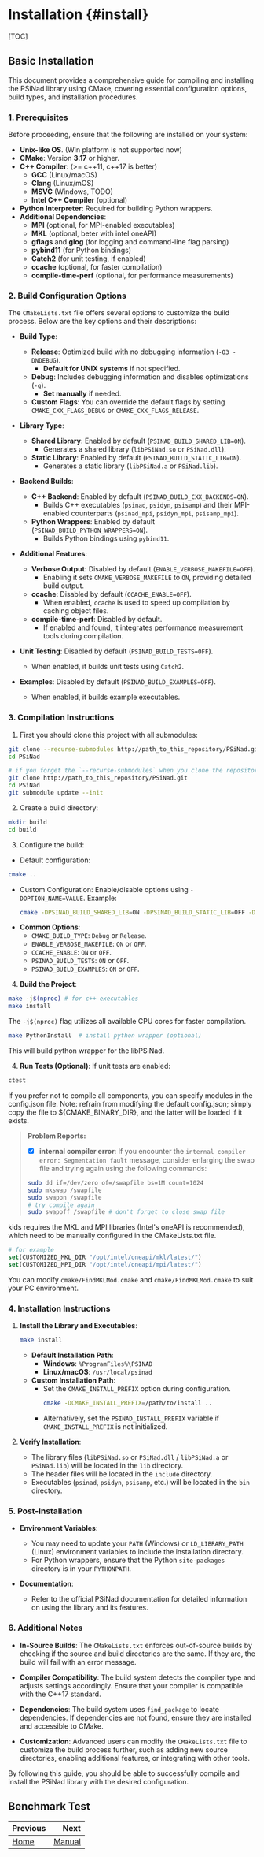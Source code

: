 # Installation {#install}

[TOC]

## Basic Installation

This document provides a comprehensive guide for compiling and installing the PSiNad library using CMake, covering essential configuration options, build types, and installation procedures.

### 1. Prerequisites

Before proceeding, ensure that the following are installed on your system:

- **Unix-like OS**. (Win platform is not supported now)
- **CMake**: Version **3.17** or higher.
- **C++ Compiler**: (>= c++11, c++17 is better)
    - **GCC** (Linux/macOS)
    - **Clang** (Linux/mOS)
    - **MSVC** (Windows, TODO)
    - **Intel C++ Compiler** (optional)
- **Python Interpreter**: Required for building Python wrappers.
- **Additional Dependencies**: 
    - **MPI** (optional, for MPI-enabled executables)
    - **MKL** (optional, beter with intel oneAPI) 
    - **gflags** and **glog** (for logging and command-line flag parsing)
    - **pybind11** (for Python bindings)
    - **Catch2** (for unit testing, if enabled)
    - **ccache** (optional, for faster compilation)
    - **compile-time-perf** (optional, for performance measurements)

### 2. Build Configuration Options

The `CMakeLists.txt` file offers several options to customize the build process. Below are the key options and their descriptions:

- **Build Type**: 
    - **Release**: Optimized build with no debugging information (`-O3 -DNDEBUG`). 
        - **Default for UNIX systems** if not specified.
    - **Debug**: Includes debugging information and disables optimizations (`-g`).
        - **Set manually** if needed.
    - **Custom Flags**: You can override the default flags by setting `CMAKE_CXX_FLAGS_DEBUG` or `CMAKE_CXX_FLAGS_RELEASE`.

- **Library Type**: 
    - **Shared Library**: Enabled by default (`PSINAD_BUILD_SHARED_LIB=ON`). 
        - Generates a shared library (`libPSiNad.so` or `PSiNad.dll`).
    - **Static Library**: Enabled by default (`PSINAD_BUILD_STATIC_LIB=ON`). 
        - Generates a static library (`libPSiNad.a` or `PSiNad.lib`).

- **Backend Builds**: 
    - **C++ Backend**: Enabled by default (`PSINAD_BUILD_CXX_BACKENDS=ON`). 
        - Builds C++ executables (`psinad`, `psidyn`, `psisamp`) and their MPI-enabled counterparts (`psinad_mpi`, `psidyn_mpi`, `psisamp_mpi`).
    - **Python Wrappers**: Enabled by default (`PSINAD_BUILD_PYTHON_WRAPPERS=ON`). 
        - Builds Python bindings using `pybind11`.

- **Additional Features**: 
    - **Verbose Output**: Disabled by default (`ENABLE_VERBOSE_MAKEFILE=OFF`). 
        - Enabling it sets `CMAKE_VERBOSE_MAKEFILE` to `ON`, providing detailed build output.
    - **ccache**: Disabled by default (`CCACHE_ENABLE=OFF`). 
        - When enabled, `ccache` is used to speed up compilation by caching object files.
    - **compile-time-perf**: Disabled by default. 
        - If enabled and found, it integrates performance measurement tools during compilation.

- **Unit Testing**: Disabled by default (`PSINAD_BUILD_TESTS=OFF`). 
    - When enabled, it builds unit tests using `Catch2`.

- **Examples**: Disabled by default (`PSINAD_BUILD_EXAMPLES=OFF`). 
    - When enabled, it builds example executables.


### 3. Compilation Instructions

1. First you should clone this project with all submodules:

```bash
git clone --recurse-submodules http://path_to_this_repository/PSiNad.git 
cd PSiNad

# if you forget the `--recurse-submodules` when you clone the repository, you can do as follows:
git clone http://path_to_this_repository/PSiNad.git
cd PSiNad
git submodule update --init
```

2. Create a build directory: 
```bash
mkdir build
cd build
```

3. Configure the build: 
- Default configuration:
```bash
cmake ..
```
- Custom Configuration: 
   Enable/disable options using `-DOPTION_NAME=VALUE`.
   Example: 
    ```bash
    cmake -DPSINAD_BUILD_SHARED_LIB=ON -DPSINAD_BUILD_STATIC_LIB=OFF -DCCACHE_ENABLE=ON ..
    ```
- **Common Options**:
    - `CMAKE_BUILD_TYPE`: `Debug` or `Release`.
    - `ENABLE_VERBOSE_MAKEFILE`: `ON` or `OFF`.
    - `CCACHE_ENABLE`: `ON` or `OFF`.
    - `PSINAD_BUILD_TESTS`: `ON` or `OFF`.
    - `PSINAD_BUILD_EXAMPLES`: `ON` or `OFF`.

4. **Build the Project**: 
```bash
make -j$(nproc) # for c++ executables
make install 
```
The `-j$(nproc)` flag utilizes all available CPU cores for faster compilation.
```bash
make PythonInstall  # install python wrapper (optional)
```
This will build python wrapper for the libPSiNad.

4. **Run Tests (Optional)**: If unit tests are enabled:
```bash
ctest
```

If you prefer not to compile all components, you can specify modules in the config.json file. Note: refrain from modifying the default config.json; simply copy the file to ${CMAKE_BINARY_DIR}, and the latter will be loaded if it exists.

> **Problem Reports:**
>
> - [x] **internal compiler error**: If you encounter the `internal compiler error: Segmentation fault` message, consider enlarging the swap file and trying again using the following commands:
> ```bash
> sudo dd if=/dev/zero of=/swapfile bs=1M count=1024
> sudo mkswap /swapfile
> sudo swapon /swapfile
> # try compile again
> sudo swapoff /swapfile # don't forget to close swap file
> ```

kids requires the MKL and MPI libraries (Intel's oneAPI is recommended), which need to be manually configured in the CMakeLists.txt file.
```cmake
# for example
set(CUSTOMIZED_MKL_DIR "/opt/intel/oneapi/mkl/latest/")
set(CUSTOMIZED_MPI_DIR "/opt/intel/oneapi/mpi/latest/")
```
You can modify `cmake/FindMKLMod.cmake` and `cmake/FindMKLMod.cmake` to suit your PC environment.

### 4. Installation Instructions

1. **Install the Library and Executables**:
    ```bash
    make install
    ```
    - **Default Installation Path**:
        - **Windows**: `%ProgramFiles%\PSINAD`
        - **Linux/macOS**: `/usr/local/psinad`
    - **Custom Installation Path**: 
        - Set the `CMAKE_INSTALL_PREFIX` option during configuration.
            ```bash
            cmake -DCMAKE_INSTALL_PREFIX=/path/to/install ..
            ```
        - Alternatively, set the `PSINAD_INSTALL_PREFIX` variable if `CMAKE_INSTALL_PREFIX` is not initialized.

2. **Verify Installation**:
    - The library files (`libPSiNad.so` or `PSiNad.dll` / `libPSiNad.a` or `PSiNad.lib`) will be located in the `lib` directory.
    - The header files will be located in the `include` directory.
    - Executables (`psinad`, `psidyn`, `psisamp`, etc.) will be located in the `bin` directory.

### 5. Post-Installation

- **Environment Variables**: 
    - You may need to update your `PATH` (Windows) or `LD_LIBRARY_PATH` (Linux) environment variables to include the installation directory.
    - For Python wrappers, ensure that the Python `site-packages` directory is in your `PYTHONPATH`.

- **Documentation**: 
    - Refer to the official PSiNad documentation for detailed information on using the library and its features.

### 6. Additional Notes

- **In-Source Builds**: The `CMakeLists.txt` enforces out-of-source builds by checking if the source and build directories are the same.  If they are, the build will fail with an error message.

- **Compiler Compatibility**: The build system detects the compiler type and adjusts settings accordingly.  Ensure that your compiler is compatible with the C++17 standard.

- **Dependencies**:  The build system uses `find_package` to locate dependencies.  If dependencies are not found, ensure they are installed and accessible to CMake.

- **Customization**:  Advanced users can modify the `CMakeLists.txt` file to customize the build process further, such as adding new source directories, enabling additional features, or integrating with other tools.

By following this guide, you should be able to successfully compile and install the PSiNad library with the desired configuration.

## Benchmark Test


<div class="section_buttons">

| Previous          |                              Next |
|:------------------|----------------------------------:|
| [Home](README.md) | [Manual](manual.md)               |
</div>